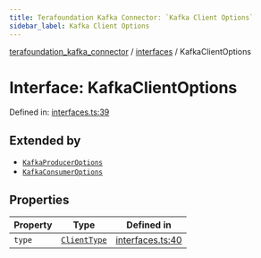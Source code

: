 ```yaml
---
title: Terafoundation Kafka Connector: `Kafka Client Options`
sidebar_label: Kafka Client Options
---
```


[terafoundation_kafka_connector](../../overview.md) / [interfaces](../overview.md) / KafkaClientOptions

# Interface: KafkaClientOptions

Defined in: [interfaces.ts:39](https://github.com/terascope/kafka-assets/blob/b4e3eb0e523d6b614deaefe4e0a4f374baa11655/packages/terafoundation_kafka_connector/src/interfaces.ts#L39)

## Extended by

- [`KafkaProducerOptions`](KafkaProducerOptions.md)
- [`KafkaConsumerOptions`](KafkaConsumerOptions.md)

## Properties

| Property | Type | Defined in |
| ------ | ------ | ------ |
| <a id="type"></a> `type` | [`ClientType`](../overview.md#clienttype) | [interfaces.ts:40](https://github.com/terascope/kafka-assets/blob/b4e3eb0e523d6b614deaefe4e0a4f374baa11655/packages/terafoundation_kafka_connector/src/interfaces.ts#L40) |
